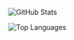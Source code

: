 ![GitHub Stats](https://github-readme-stats.vercel.app/api?username=lukalafaye&count_private=true&theme=tokyonight) 

![Top Languages](https://github-readme-stats.vercel.app/api/top-langs/?username=lukalafaye&layout=compact&theme=tokyonight)
